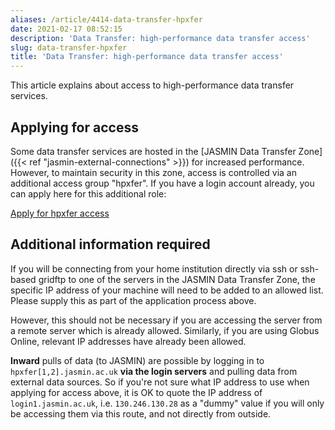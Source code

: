 ```yaml
---
aliases: /article/4414-data-transfer-hpxfer
date: 2021-02-17 08:52:15
description: 'Data Transfer: high-performance data transfer access'
slug: data-transfer-hpxfer
title: 'Data Transfer: high-performance data transfer access'
---
```


This article explains about access to high-performance data transfer services.

## Applying for access

Some data transfer services are hosted in the [JASMIN Data Transfer Zone]({{<
ref "jasmin-external-connections" >}}) for increased performance. However, to
maintain security in this zone, access is controlled via an additional access
group "hpxfer". If you have a login account already, you can apply here for
this additional role:

[Apply for hpxfer
access](https://accounts.jasmin.ac.uk/account/login/?next=/services/additional_services/hpxfer/)

## Additional information required

If you will be connecting from your home institution directly via ssh or ssh-
based gridftp to one of the servers in the JASMIN Data Transfer Zone, the
specific IP address of your machine will need to be added to an allowed list.
Please supply this as part of the application process above.

However, this should not be necessary if you are accessing the server from a
remote server which is already allowed. Similarly, if you are using Globus
Online, relevant IP addresses have already been allowed.

**Inward** pulls of data (to JASMIN) are possible by logging in to
`hpxfer[1,2].jasmin.ac.uk` **via the login servers** and pulling data from
external data sources. So if you're not sure what IP address to use when
applying for access above, it is OK to quote the IP address of
`login1.jasmin.ac.uk`, i.e. `130.246.130.28` as a "dummy" value if you will
only be accessing them via this route, and not directly from outside.

